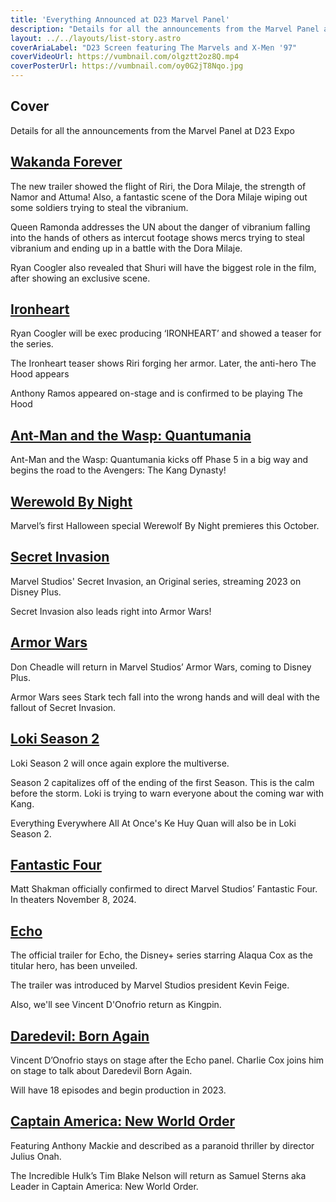 ```yaml
---
title: 'Everything Announced at D23 Marvel Panel'
description: "Details for all the announcements from the Marvel Panel at D23 Expo"
layout: ../../layouts/list-story.astro
coverAriaLabel: "D23 Screen featuring The Marvels and X-Men '97"
coverVideoUrl: https://vumbnail.com/olgztt2oz8Q.mp4
coverPosterUrl: https://vumbnail.com/oy0G2jT8Nqo.jpg
---
```



## Cover

Details for all the announcements from the Marvel Panel at D23 Expo


## [Wakanda Forever](https://marvelorder.com/en/black-panther-wakanda-forever-505642/)
The new trailer showed the flight of Riri, the Dora Milaje, the strength of Namor and Attuma! Also, a fantastic scene of the Dora Milaje wiping out some soldiers trying to steal the vibranium. 

Queen Ramonda addresses the UN about the danger of vibranium falling into the hands of others as intercut footage shows mercs trying to steal vibranium and ending up in a battle with the Dora Milaje.

Ryan Coogler also revealed that Shuri will have the biggest role in the film, after showing an exclusive scene. 




## [Ironheart](https://marvelorder.com/en/ironheart-114471/)


Ryan Coogler will be exec producing ‘IRONHEART’ and showed a teaser for the series. 

The Ironheart teaser shows Riri forging her armor. Later, the anti-hero The Hood appears

Anthony Ramos appeared on-stage and is confirmed to be playing The Hood




## [Ant-Man and the Wasp: Quantumania](https://marvelorder.com/en/ant-man-and-the-wasp-quantumania-640146/)

Ant-Man and the Wasp: Quantumania kicks off Phase 5 in a big way and begins the road to the Avengers: The Kang Dynasty!



## [Werewold By Night](https://marvelorder.com/en/werewolf-by-night-894205/)

Marvel’s first Halloween special Werewolf By Night premieres this October. 




## [Secret Invasion](https://marvelorder.com/en/secret-invasion-114472/)

Marvel Studios' Secret Invasion, an Original series, streaming 2023 on Disney Plus.

Secret Invasion also leads right into Armor Wars!




## [Armor Wars](https://marvelorder.com/en/armor-wars-114470/)

Don Cheadle will return in Marvel Studios’ Armor Wars, coming to Disney Plus.

Armor Wars sees Stark tech fall into the wrong hands and will deal with the fallout of Secret Invasion. 


## [Loki Season 2](https://marvelorder.com/en/loki-84958/)

Loki Season 2 will once again explore the multiverse. 

Season 2 capitalizes off of the ending of the first Season. This is the calm before the storm. Loki is trying to warn everyone about the coming war with Kang.

Everything Everywhere All At Once's Ke Huy Quan will also be in Loki Season 2.



## [Fantastic Four](https://marvelorder.com/en/fantastic-four-617126/)

Matt Shakman officially confirmed to direct Marvel Studios’ Fantastic Four. In theaters November 8, 2024.




## [Echo](https://marvelorder.com/en/echo-122226/)

The official trailer for Echo, the Disney+ series starring Alaqua Cox as the titular hero, has been unveiled. 

The trailer was introduced by Marvel Studios president Kevin Feige. 

Also, we'll see Vincent D'Onofrio return as Kingpin. 



## [Daredevil: Born Again](https://marvelorder.com/en/daredevil-born-again-202555/)

Vincent D’Onofrio stays on stage after the Echo panel. Charlie Cox joins him on stage to talk about Daredevil Born Again. 

Will have 18 episodes and begin production in 2023.



## [Captain America: New World Order](https://marvelorder.com/en/captain-america-new-world-order-822119/)

Featuring Anthony Mackie and described as a paranoid thriller by director Julius Onah. 

The Incredible Hulk’s Tim Blake Nelson will return as Samuel Sterns aka Leader in Captain America: New World Order.


